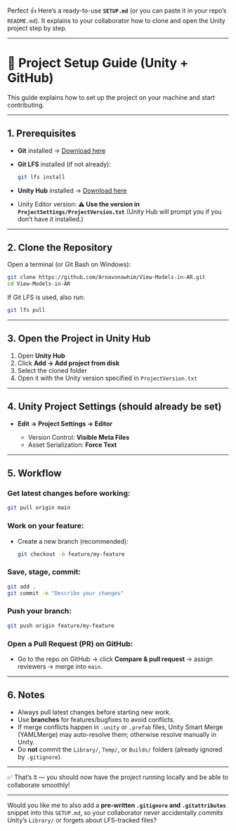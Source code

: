 Perfect 👍 Here’s a ready-to-use **`SETUP.md`** (or you can paste it in your repo’s `README.md`). It explains to your collaborator how to clone and open the Unity project step by step.

---

# 🚀 Project Setup Guide (Unity + GitHub)

This guide explains how to set up the project on your machine and start contributing.

---

## 1. Prerequisites

* **Git** installed → [Download here](https://git-scm.com/downloads)
* **Git LFS** installed (if not already):

  ```bash
  git lfs install
  ```
* **Unity Hub** installed → [Download here](https://unity.com/download)
* Unity Editor version: **⚠️ Use the version in `ProjectSettings/ProjectVersion.txt`**
  (Unity Hub will prompt you if you don’t have it installed.)

---

## 2. Clone the Repository

Open a terminal (or Git Bash on Windows):

```bash
git clone https://github.com/Arnavonawhim/View-Models-in-AR.git
cd View-Models-in-AR
```

If Git LFS is used, also run:

```bash
git lfs pull
```

---

## 3. Open the Project in Unity Hub

1. Open **Unity Hub**
2. Click **Add → Add project from disk**
3. Select the cloned folder
4. Open it with the Unity version specified in `ProjectVersion.txt`

---

## 4. Unity Project Settings (should already be set)

* **Edit → Project Settings → Editor**

  * Version Control: **Visible Meta Files**
  * Asset Serialization: **Force Text**

---

## 5. Workflow

### Get latest changes before working:

```bash
git pull origin main
```

### Work on your feature:

* Create a new branch (recommended):

  ```bash
  git checkout -b feature/my-feature
  ```

### Save, stage, commit:

```bash
git add .
git commit -m "Describe your changes"
```

### Push your branch:

```bash
git push origin feature/my-feature
```

### Open a Pull Request (PR) on GitHub:

* Go to the repo on GitHub → click **Compare & pull request** → assign reviewers → merge into `main`.

---

## 6. Notes

* Always pull latest changes before starting new work.
* Use **branches** for features/bugfixes to avoid conflicts.
* If merge conflicts happen in `.unity` or `.prefab` files, Unity Smart Merge (YAMLMerge) may auto-resolve them; otherwise resolve manually in Unity.
* Do **not** commit the `Library/`, `Temp/`, or `Builds/` folders (already ignored by `.gitignore`).

---

✅ That’s it — you should now have the project running locally and be able to collaborate smoothly!

---

Would you like me to also add a **pre-written `.gitignore` and `.gitattributes`** snippet into this `SETUP.md`, so your collaborator never accidentally commits Unity’s `Library/` or forgets about LFS-tracked files?
